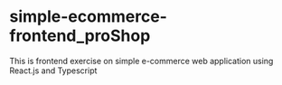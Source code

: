 # simple-ecommerce-frontend_proShop
This is frontend exercise on simple e-commerce web application using React.js and Typescript 
